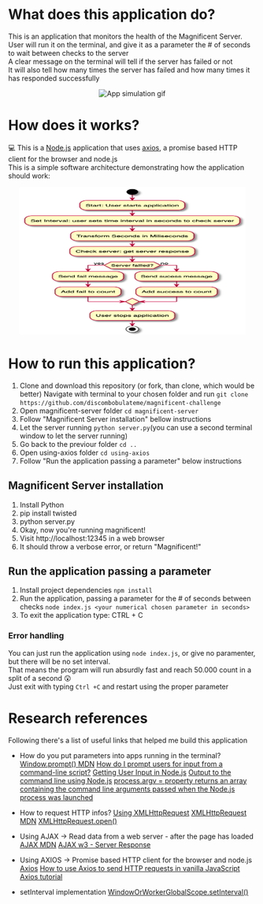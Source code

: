 # What does this application do?
This is an application that monitors the health of the Magnificent Server.<br>
User will run it on the terminal, and give it as a parameter the # of seconds to wait between checks to the server<br>
A clear message on the terminal will tell if the server has failed or not<br>
It will also tell how many times the server has failed and how many times it has responded successfully

<p align="center">
  <img alt="App simulation gif" src="magnificent-challenge.gif">
</p>

# How does it works?
💻 This is a [Node.js](https://nodejs.org/en/) application that uses [axios](https://www.npmjs.com/package/axios), a promise based HTTP client for the browser and node.js<br>
This is a simple software architecture demonstrating how the application should work:
<p align="center">
  <img width="460" height="300" src="magnificent-software-architecture.png">
</p>

# How to run this application?
1. Clone and download this repository (or fork, than clone, which would be better)
Navigate with terminal to your chosen folder and run `git clone https://github.com/discombobulateme/magnificent-challenge`
2. Open magnificent-server folder `cd magnificent-server`
3. Follow "Magnificent Server installation" bellow instructions
4. Let the server running `python server.py`(you can use a second terminal window to let the server running)
5. Go back to the previour folder `cd ..`
6. Open using-axios folder `cd using-axios`
7. Follow "Run the application passing a parameter" below instructions

## Magnificent Server installation
1. Install Python
2. pip install twisted
3. python server.py
4. Okay, now you're running magnificent!
5. Visit http://localhost:12345 in a web browser
6. It should throw a verbose error, or return "Magnificent!"

## Run the application passing a parameter
1. Install project dependencies `npm install`
2. Run the application, passing a parameter for the # of seconds between checks `node index.js <your numerical chosen parameter in seconds>`
3. To exit the application type: CTRL + C

### Error handling
You can just run the application using `node index.js`, or give no paramenter, but there will be no set interval.<br>
That means the program will run absurdly fast and reach 50.000 count in a split of a second 😲 <br>
Just exit with typing `Ctrl +C` and restart using the proper parameter

# Research references
Following there's a list of useful links that helped me build this application
<br>
- How do you put parameters into apps running in the terminal?
[Window.prompt() MDN](https://developer.mozilla.org/en-US/docs/Web/API/Window/prompt)
[How do I prompt users for input from a command-line script?](https://nodejs.org/en/knowledge/command-line/how-to-prompt-for-command-line-input/)
[Getting User Input in Node.js](https://www.codecademy.com/articles/getting-user-input-in-node-js)
[Output to the command line using Node.js](https://nodejs.dev/learn/output-to-the-command-line-using-nodejs)
[process.argv = property returns an array containing the command line arguments passed when the Node.js process was launched](https://nodejs.org/api/process.html#process_process_argv)

- How to request HTTP infos?
[Using XMLHttpRequest](https://developer.mozilla.org/en-US/docs/Web/API/XMLHttpRequest/Using_XMLHttpRequest)
[XMLHttpRequest MDN](https://developer.mozilla.org/en-US/docs/Web/API/XMLHttpRequest)
[XMLHttpRequest.open()](https://developer.mozilla.org/en-US/docs/Web/API/XMLHttpRequest/open)

- Using AJAX -> Read data from a web server - after the page has loaded
[AJAX MDN](https://developer.mozilla.org/en-US/docs/Web/Guide/AJAX)
[AJAX w3 - Server Response](https://www.w3schools.com/XML/ajax_xmlhttprequest_response.asp)

- Using AXIOS -> Promise based HTTP client for the browser and node.js
[Axios](https://www.npmjs.com/package/axios)
[How to use Axios to send HTTP requests in vanilla JavaScript](https://attacomsian.com/blog/axios-javascript)
[Axios tutorial](http://zetcode.com/javascript/axios/)

- setInterval implementation
[WindowOrWorkerGlobalScope.setInterval()](https://developer.mozilla.org/en-US/docs/Web/API/WindowOrWorkerGlobalScope/setInterval)

